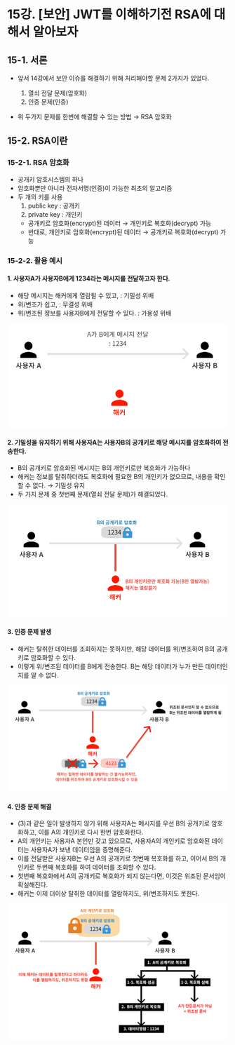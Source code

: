 # 15강. [보안] JWT를 이해하기전 RSA에 대해서 알아보자
## 15-1. 서론
- 앞서 14강에서 보안 이슈를 해결하기 위해 처리해야할 문제 2가지가 있었다.
    1. 열쇠 전달 문제(암호화)
    2. 인증 문제(인증)

- 위 두가지 문제를 한번에 해결할 수 있는 방법 → RSA 암호화

## 15-2. RSA이란
### 15-2-1. RSA 암호화
- 공개키 암호시스템의 하나
- 암호화뿐만 아니라 전자서명(인증)이 가능한 최초의 알고리즘
- 두 개의 키를 사용 
    1. public key : 공개키
    2. private key : 개인키
    - 공개키로 암호화(encrypt)된 데이터 → 개인키로 복호화(decrypt) 가능
    - 반대로, 개인키로 암호화(encrypt)된 데이터 → 공개키로 복호화(decrypt) 가능

### 15-2-2. 활용 예시
#### 1. 사용자A가 사용자B에게 1234라는 메시지를 전달하고자 한다.
- 해당 메시지는 해커에게 열람될 수 있고, : 기밀성 위배
- 위/변조가 쉽고, : 무결성 위배
- 위/변조된 정보를 사용자B에게 전달할 수 있다. : 가용성 위배

<img src="./img/chapter15_1.png">

#### 2. 기밀성을 유지하기 위해 사용자A는 사용자B의 공개키로 해당 메시지를 암호화하여 전송한다.
- B의 공개키로 암호화된 메시지는 B의 개인키로만 복호화가 가능하다
- 해커는 정보를 탈취하더라도 복호화에 필요한 B의 개인키가 없으므로, 내용을 확인할 수 없다. → 기밀성 유지
- 두 가지 문제 중 첫번째 문제(열쇠 전달 문제)가 해결되었다.

<img src="./img/chapter15_2.png">

#### 3. 인증 문제 발생
- 해커는 탈취한 데이터를 조회하지는 못하지만, 해당 데이터를 위/변조하여 B의 공개키로 암호화할 수 있다.
- 이렇게 위/변조된 데이터를 B에게 전송한다. B는 해당 데이터가 누가 만든 데이터인지를 알 수 없다.

<img src="./img/chapter15_3.png">

#### 4. 인증 문제 해결
- (3)과 같은 일이 발생하지 않기 위해 사용자A는 메시지를 우선 B의 공개키로 암호화하고, 이를 A의 개인키로 다시 한번 암호화한다.
- A의 개인키는 사용자A 본인만 갖고 있으므로, 사용자A의 개인키로 암호화된 데이터는 사용자A가 보낸 데이터임을 증명해준다.
- 이를 전달받은 사용자B는 우선 A의 공개키로 첫번째 복호화를 하고, 이어서 B의 개인키로 두번째 복호화를 하여 데이터를 조회할 수 있다.
- 첫번째 복호화에서 A의 공개키로 복호화가 되지 않는다면, 이것은 위조된 문서임이 확실해진다.
- 해커는 이제 더이상 탈취한 데이터를 열람하지도, 위/변조하지도 못한다.

<img src="./img/chapter15_4.png">